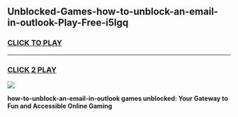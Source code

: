 
## Unblocked-Games-how-to-unblock-an-email-in-outlook-Play-Free-i5lgq
<h3>
<a href="https://premium76.site?title=how-to-unblock-an-email-in-outlook&ref=21A">CLICK TO PLAY</a></h3>
<hr>

<h3>
<a href="https://premium76.site?title=how-to-unblock-an-email-in-outlook&ref=21A">CLICK 2 PLAY</a>
  
</h3>

<a href="https://premium76.site?title=how-to-unblock-an-email-in-outlook&ref=21A"><img src="https://clearcache.store/games.png"></a>


**how-to-unblock-an-email-in-outlook games unblocked: Your Gateway to Fun and Accessible Online Gaming**
